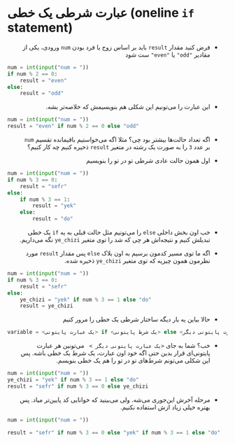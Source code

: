 # عبارت شرطی یک خطی (oneline `if` statement)

<div style="direction:rtl!important">

* فرض کنید مقدار `result` باید بر اساس زوج یا فرد بودن `num` ورودی، یکی از مقادیر `"odd"` یا `"even"` ست شود 

</div>

```python
num = int(input("num = "))
if num % 2 == 0:
    result = "even"
else:
    result = "odd"    
```

<div style="direction:rtl!important">

* این عبارت را می‌تونیم این شکلی هم بنویسیمش که خلاصه‌تر بشه.

</div>

```python
num = int(input("num = "))
result = "even" if num % 2 == 0 else "odd"
```

<div style="direction:rtl!important">

* اگه تعداد حالت‌ها بیشتر بود چی؟ مثلا اگه می‌خواستیم باقیمانده تقسیم `num` بر عدد `3` را به صورت یک رشته در متغیر `result` ذخیره کنیم چه کار کنیم؟ 

* اول همون حالت عادی شرطی تو در تو را بنویسیم

</div>

```python
num = int(input("num = "))
if num % 3 == 0:
    result = "sefr"
else:
    if num % 3 == 1:
        result = "yek"
    else:
        result = "do" 
```

<div style="direction:rtl!important">

* خب اون بخش داخلی `else` را می‌تونیم مثل حالت قبلی به یه `if` یک خطی تبدیلش کنیم و نتیجه‌اش هر چی که شد را توی متغیر `ye_chizi` نگه می‌داریم.

* اگه ما توی مسیر کدمون برسیم به اون بلاک `else` پس مقدار `result` مورد نظرمون همون چیزیه که توی متغیر `ye_chizi` ذخیره شده.

</div>


```python
num = int(input("num = "))
if num % 3 == 0:
    result = "sefr"
else:
    ye_chizi = "yek" if num % 3 == 1 else "do"
    result = ye_chizi
```

<div style="direction:rtl!important">

* حالا بیاین یه بار دیگه ساختار شرطی یک خطی را مرور کنیم

</div>



```python
variable = <یک عبارت پایتونی> if <یک شرط پایتونی> else <یک عبارت پایتونی دیگر>
```

<div style="direction:rtl!important">

* خب؟ شما به جای `<یک عبارت پایتونی دیگر > ` می‌تونین هر عبارت پایتونی‌ای قرار بدین حتی اگه خود اون عبارت، یک شرط یک خطی باشه. پس این شکلی می‌تونم شرط‌های تو در تو را هم یک خطی بنویسم. 

</div>


```python
num = int(input("num = "))
ye_chizi = "yek" if num % 3 == 1 else "do"
result = "sefr" if num % 3 == 0 else ye_chizi
```

<div style="direction:rtl!important">

* مرحله آخرش این‌جوری می‌شه. ولی می‌بینید که خوانایی کد پایین‌تر میاد. پس بهتره خیلی زیاد ازش استفاده نکنیم.
</div>


```python
num = int(input("num = "))

result = "sefr" if num % 3 == 0 else "yek" if num % 3 == 1 else "do"
```

